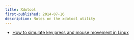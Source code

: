 ```yaml
---
title: Xdotool
first-published: 2014-07-16
description: Notes on the xdotool utility
---
```


*   [How to simulate key press and mouse movement in Linux](http://xmodulo.com/2014/07/simulate-key-press-mouse-movement-linux.html)
